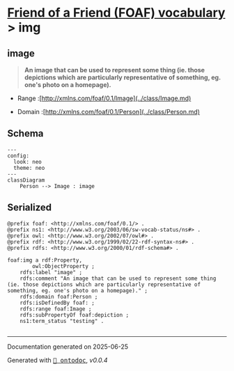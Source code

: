 # [Friend of a Friend (FOAF) vocabulary](../homepage.md) > img
<a name="img"></a>
## image

> **An image that can be used to represent some thing (ie. those depictions which are particularly representative of something, eg. one's photo on a homepage).**


- Range :[http://xmlns.com/foaf/0.1/Image](../class/Image.md)

- Domain :[http://xmlns.com/foaf/0.1/Person](../class/Person.md)

## Schema

```mermaid
---
config:
  look: neo
  theme: neo
---
classDiagram
    Person --> Image : image
```

## Serialized

```ttl
@prefix foaf: <http://xmlns.com/foaf/0.1/> .
@prefix ns1: <http://www.w3.org/2003/06/sw-vocab-status/ns#> .
@prefix owl: <http://www.w3.org/2002/07/owl#> .
@prefix rdf: <http://www.w3.org/1999/02/22-rdf-syntax-ns#> .
@prefix rdfs: <http://www.w3.org/2000/01/rdf-schema#> .

foaf:img a rdf:Property,
        owl:ObjectProperty ;
    rdfs:label "image" ;
    rdfs:comment "An image that can be used to represent some thing (ie. those depictions which are particularly representative of something, eg. one's photo on a homepage)." ;
    rdfs:domain foaf:Person ;
    rdfs:isDefinedBy foaf: ;
    rdfs:range foaf:Image ;
    rdfs:subPropertyOf foaf:depiction ;
    ns1:term_status "testing" .


```

---

Documentation generated on 2025-06-25

Generated with <kbd>[📑 ontodoc](https://github.com/StephaneBranly/ontodoc)</kbd>, *v0.0.4*